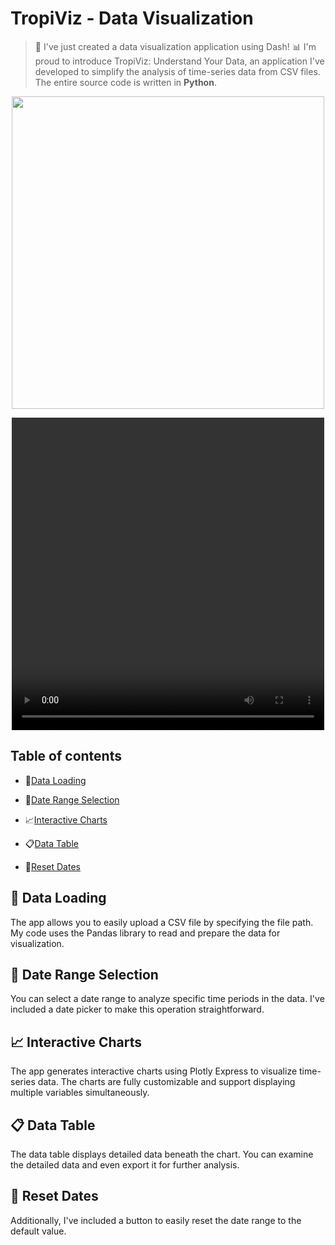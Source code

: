 # TropiViz - Data Visualization

> 🚀 I've just created a data visualization application using Dash! 📊
I'm proud to introduce TropiViz: Understand Your Data, an application I've developed to simplify the analysis of time-series data from CSV files. The entire source code is written in **Python**.

<p align="center">
<img src="https://media.geeksforgeeks.org/wp-content/cdn-uploads/20210705144258/What-is-Data-Visualization-and-Why-is-It-Important.png" align="center" width="500">
</p>


<p align="center">
<video width="500" height="500" controls>
  <source src="https://github.com/NiccoloBalestrieri/TropiViz/blob/main/Tutorial.mp4" type="video/mp4">
</video>
</p>




## Table of contents
- 📂[Data Loading](#data-loading-)

- 📅[Date Range Selection](#data-range-selection-)

- 📈[Interactive Charts](#interactive-charts-)
 
- 📋[Data Table](#data-table-)
 
- 🔄[Reset Dates](#reset-dates-)
      
## 📂 Data Loading
The app allows you to easily upload a CSV file by specifying the file path. My code uses the Pandas library to read and prepare the data for visualization.
## 📅 Date Range Selection
You can select a date range to analyze specific time periods in the data. I've included a date picker to make this operation straightforward.
## 📈 Interactive Charts
The app generates interactive charts using Plotly Express to visualize time-series data. The charts are fully customizable and support displaying multiple variables simultaneously.
## 📋 Data Table
The data table displays detailed data beneath the chart. You can examine the detailed data and even export it for further analysis.
## 🔄 Reset Dates
Additionally, I've included a button to easily reset the date range to the default value.
